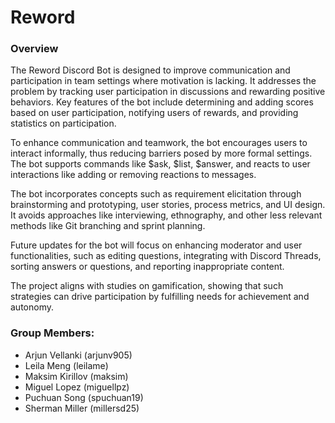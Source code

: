 # Reword
### Overview
The Reword Discord Bot is designed to improve communication and participation in team settings where motivation is lacking. It addresses the problem by tracking user participation in discussions and rewarding positive behaviors. Key features of the bot include determining and adding scores based on user participation, notifying users of rewards, and providing statistics on participation.

To enhance communication and teamwork, the bot encourages users to interact informally, thus reducing barriers posed by more formal settings. The bot supports commands like $ask, $list, $answer, and reacts to user interactions like adding or removing reactions to messages.

The bot incorporates concepts such as requirement elicitation through brainstorming and prototyping, user stories, process metrics, and UI design. It avoids approaches like interviewing, ethnography, and other less relevant methods like Git branching and sprint planning.

Future updates for the bot will focus on enhancing moderator and user functionalities, such as editing questions, integrating with Discord Threads, sorting answers or questions, and reporting inappropriate content.

The project aligns with studies on gamification, showing that such strategies can drive participation by fulfilling needs for achievement and autonomy.

### Group Members:
- Arjun Vellanki (arjunv905)
- Leila Meng (leilame)
- Maksim Kirillov (maksim)
- Miguel Lopez (miguellpz)
- Puchuan Song (spuchuan19)
- Sherman Miller (millersd25)
